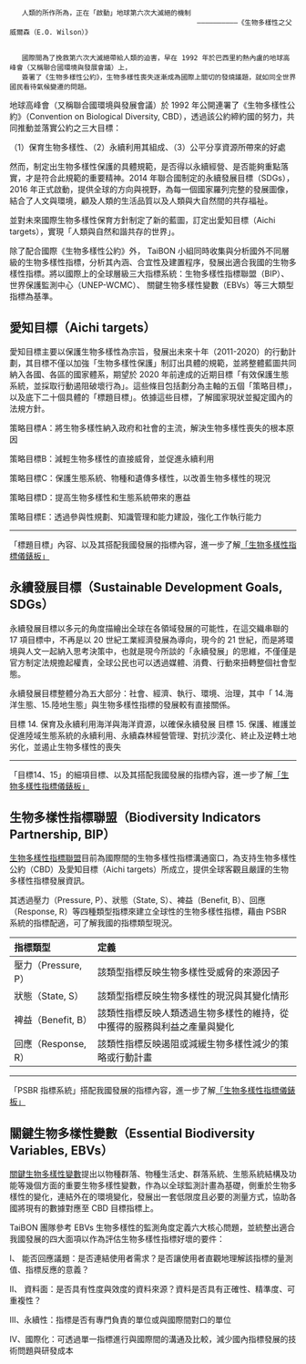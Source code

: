 
    
       人類的所作所為，正在「啟動」地球第六次大滅絕的機制
                                                  ——————————《生物多樣性之父 威爾森（E.O. Wilson）》 
                                  
                                  
       國際間為了挽救第六次大滅絕帶給人類的迫害，早在 1992 年於巴西里約熱內盧的地球高峰會（又稱聯合國環境與發展會議）上，
       簽署了《生物多樣性公約》，生物多樣性喪失逐漸成為國際上關切的發燒議題，就如同全世界國民看待氣候變遷的問題。
    
    

地球高峰會（又稱聯合國環境與發展會議）於 1992 年公開連署了《生物多樣性公約》（Convention on Biological Diversity, CBD），透過該公約締約國的努力，共同推動並落實公約之三大目標：

（1）保育生物多樣性、（2）永續利用其組成、（3）公平分享資源所帶來的好處

然而，制定出生物多樣性保護的具體規範，是否得以永續經營、是否能夠重點落實，才是符合此規範的重要精神。2014 年聯合國制定的永續發展目標（SDGs），2016 年正式啟動，提供全球的方向與視野，為每一個國家羅列完整的發展圖像，結合了人文與環境，顧及人類的生活品質以及人類與大自然間的共存福祉。



並對未來國際生物多樣性保育方針制定了新的藍圖，訂定出愛知目標（Aichi targets），實現「人類與自然和諧共存的世界」。


除了配合國際《生物多樣性公約》外， TaiBON 小組同時收集與分析國外不同層級的生物多樣性指標，分析其內涵、合宜性及建置程序，發展出適合我國的生物多樣性指標。將以國際上的全球層級三大指標系統：生物多樣性指標聯盟（BIP）、世界保護監測中心（UNEP-WCMC）、 關鍵生物多樣性變數（EBVs）等三大類型指標為基準。


## 愛知目標（Aichi targets）

愛知目標主要以保護生物多樣性為宗旨，發展出未來十年（2011-2020）的行動計劃，其目標不僅以加強「生物多樣性保護」制訂出具體的規範，並將整體藍圖共同納入各國、各區的國家體系，期望於 2020 年前達成的近期目標「有效保護生態系統，並採取行動遏阻破壞行為」。這些條目包括劃分為主軸的五個「策略目標」，以及底下二十個具體的「標題目標」。依據這些目標，了解國家現狀並擬定國內的法規方針。

策略目標A：將生物多樣性納入政府和社會的主流，解決生物多樣性喪失的根本原因

策略目標B：減輕生物多樣性的直接威脅，並促進永續利用

策略目標C：保護生態系統、物種和遺傳多樣性，以改善生物多樣性的現況

策略目標D：提高生物多樣性和生態系統帶來的惠益

策略目標E：透過參與性規劃、知識管理和能力建設，強化工作執行能力

______________________________________________________________________________________________________________________________________
「標題目標」內容、以及其搭配我國發展的指標內容，進一步了解[「生物多樣性指標儀錶板」](/Indicator/Dashboard.md)



## 永續發展目標（Sustainable Development Goals, SDGs）

永續發展目標以多元的角度描繪出全球在各領域發展的可能性，在這交織串聯的 17 項目標中，不再是以 20 世紀工業經濟發展為導向，現今的 21 世紀，而是將環境與人文一起納入思考決策中，也就是現今所談的「永續發展」的思維，不僅僅是官方制定法規擔起權責，全球公民也可以透過媒體、消費、行動來扭轉整個社會型態。

永續發展目標整體分為五大部分：社會、經濟、執行、環境、治理，其中「 14.海洋生態、15.陸地生態」與生物多樣性指標的發展較有直接關係。

目標 14. 保育及永續利用海洋與海洋資源，以確保永續發展
目標 15. 保護、維護並促進陸域生態系統的永續利用、永續森林經營管理、對抗沙漠化、終止及逆轉土地劣化，並遏止生物多樣性的喪失 

______________________________________________________________________________________________________________________________________
「目標14、15」的細項目標、以及其搭配我國發展的指標內容，進一步了解[「生物多樣性指標儀錶板」](/Indicator/Dashboard.md)



## 生物多樣性指標聯盟（Biodiversity Indicators Partnership, BIP）

[生物多樣性指標聯盟](http://www.bipnational.net/)目前為國際間的生物多樣性指標溝通窗口，為支持生物多樣性公約（CBD）及愛知目標（Aichi targets）所成立，提供全球客觀且嚴謹的生物多樣性指標發展資訊。

其透過壓力（Pressure, P）、狀態（State, S）、裨益（Benefit, B）、回應（Response, R）等四種類型指標來建立全球性的生物多樣性指標，藉由 PSBR 系統的指標配適，可了解我國的指標類型現況。

| 指標類型 |定義|
| :---------------- |:-------------------------------------------------------------------------------------------   |
| 壓力（Pressure, P）| 該類型指標反映生物多樣性受威脅的來源因子|
| 狀態（State, S）|該類型指標反映生物多樣性的現況與其變化情形|
| 裨益（Benefit, B）|該類性指標反映人類透過生物多樣性的維持，從中獲得的服務與利益之產量與變化|
| 回應（Response, R）|該類性指標反映遏阻或減緩生物多樣性減少的策略或行動計畫|

______________________________________________________________________________________________________________________________________
「PSBR 指標系統」搭配我國發展的指標內容，進一步了解[「生物多樣性指標儀錶板」](/Indicator/Dashboard.md)



## 關鍵生物多樣性變數（Essential Biodiversity Variables, EBVs）

[關鍵生物多樣性變數](http://geobon.org/essential-biodiversity-variables/what-are-ebvs/)提出以物種群落、物種生活史、群落系統、生態系統結構及功能等幾個方面的重要生物多樣性變數，作為以全球監測計畫為基礎，側重於生物多樣性的變化，連結外在的環境變化，發展出一套低限度且必要的測量方式，協助各國將現有的數據對應至 CBD 目標指標上。

TaiBON 團隊參考 EBVs 生物多樣性的監測角度定義六大核心問題，並統整出適合我國發展的四大面項以作為評估生物多樣性指標好壞的要件：

I、  能否回應議題：是否連結使用者需求？是否讓使用者直觀地理解該指標的量測值、指標反應的意義？

II、 資料面：是否具有性度與效度的資料來源？資料是否具有正確性、精準度、可重複性？

III、永續性：指標是否有專門負責的單位或與國際間對口的單位

IV、國際化：可透過單一指標進行與國際間的溝通及比較，減少國內指標發展的技術問題與研發成本


